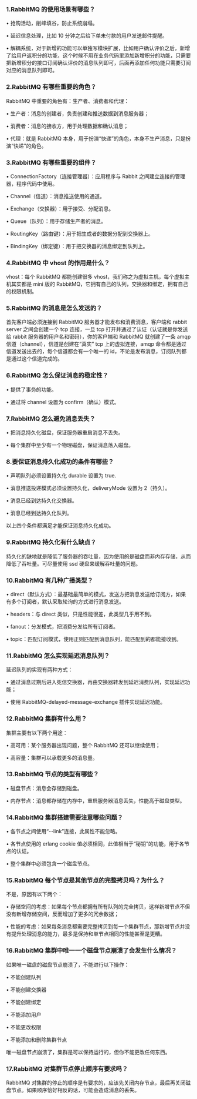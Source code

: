 ### 1.RabbitMQ 的使用场景有哪些？

• 抢购活动，削峰填谷，防止系统崩塌。

• 延迟信息处理，比如 10 分钟之后给下单未付款的用户发送邮件提醒。

• 解耦系统，对于新增的功能可以单独写模块扩展，比如用户确认评价之后，新增了给用户返积分的功能，这个时候不用在业务代码里添加新增积分的功能，只需要把新增积分的接口订阅确认评价的消息队列即可，后面再添加任何功能只需要订阅对应的消息队列即可。

### 2.RabbitMQ 有哪些重要的角色？

RabbitMQ 中重要的角色有：生产者、消费者和代理：

• 生产者：消息的创建者，负责创建和推送数据到消息服务器；

• 消费者：消息的接收方，用于处理数据和确认消息；

• 代理：就是 RabbitMQ 本身，用于扮演“快递”的角色，本身不生产消息，只是扮演“快递”的角色。

### 3.RabbitMQ 有哪些重要的组件？

• ConnectionFactory（连接管理器）：应用程序与 Rabbit 之间建立连接的管理器，程序代码中使用。

• Channel（信道）：消息推送使用的通道。

• Exchange（交换器）：用于接受、分配消息。

• Queue（队列）：用于存储生产者的消息。

• RoutingKey（路由键）：用于把生成者的数据分配到交换器上。

• BindingKey（绑定键）：用于把交换器的消息绑定到队列上。

### 4.RabbitMQ 中 vhost 的作用是什么？

vhost：每个 RabbitMQ 都能创建很多 vhost，我们称之为虚拟主机，每个虚拟主机其实都是 mini 版的 RabbitMQ，它拥有自己的队列，交换器和绑定，拥有自己的权限机制。

### 5.RabbitMQ 的消息是怎么发送的？

首先客户端必须连接到 RabbitMQ 服务器才能发布和消费消息，客户端和 rabbit server 之间会创建一个 tcp 连接，一旦 tcp 打开并通过了认证（认证就是你发送给 rabbit 服务器的用户名和密码），你的客户端和 RabbitMQ 就创建了一条 amqp 信道（channel），信道是创建在“真实” tcp 上的虚拟连接，amqp 命令都是通过信道发送出去的，每个信道都会有一个唯一的 id，不论是发布消息，订阅队列都是通过这个信道完成的。

### 6.RabbitMQ 怎么保证消息的稳定性？

• 提供了事务的功能。

• 通过将 channel 设置为 confirm（确认）模式。

### 7.RabbitMQ 怎么避免消息丢失？

• 把消息持久化磁盘，保证服务器重启消息不丢失。

• 每个集群中至少有一个物理磁盘，保证消息落入磁盘。

### 8.要保证消息持久化成功的条件有哪些？

• 声明队列必须设置持久化 durable 设置为 true.

• 消息推送投递模式必须设置持久化，deliveryMode 设置为 2（持久）。

• 消息已经到达持久化交换器。

• 消息已经到达持久化队列。

以上四个条件都满足才能保证消息持久化成功。

### 9.RabbitMQ 持久化有什么缺点？

持久化的缺地就是降低了服务器的吞吐量，因为使用的是磁盘而非内存存储，从而降低了吞吐量。可尽量使用 ssd 硬盘来缓解吞吐量的问题。

### 10.RabbitMQ 有几种广播类型？

• direct（默认方式）：最基础最简单的模式，发送方把消息发送给订阅方，如果有多个订阅者，默认采取轮询的方式进行消息发送。

• headers：与 direct 类似，只是性能很差，此类型几乎用不到。

• fanout：分发模式，把消费分发给所有订阅者。

• topic：匹配订阅模式，使用正则匹配到消息队列，能匹配到的都能接收到。

### 11.RabbitMQ 怎么实现延迟消息队列？

延迟队列的实现有两种方式：

• 通过消息过期后进入死信交换器，再由交换器转发到延迟消费队列，实现延迟功能；

• 使用 RabbitMQ-delayed-message-exchange 插件实现延迟功能。

### 12.RabbitMQ 集群有什么用？

集群主要有以下两个用途：

• 高可用：某个服务器出现问题，整个 RabbitMQ 还可以继续使用；

• 高容量：集群可以承载更多的消息量。

### 13.RabbitMQ 节点的类型有哪些？

• 磁盘节点：消息会存储到磁盘。

• 内存节点：消息都存储在内存中，重启服务器消息丢失，性能高于磁盘类型。

### 14.RabbitMQ 集群搭建需要注意哪些问题？

• 各节点之间使用“--link”连接，此属性不能忽略。

• 各节点使用的 erlang cookie 值必须相同，此值相当于“秘钥”的功能，用于各节点的认证。

• 整个集群中必须包含一个磁盘节点。

### 15.RabbitMQ 每个节点是其他节点的完整拷贝吗？为什么？

不是，原因有以下两个：

• 存储空间的考虑：如果每个节点都拥有所有队列的完全拷贝，这样新增节点不但没有新增存储空间，反而增加了更多的冗余数据；

• 性能的考虑：如果每条消息都需要完整拷贝到每一个集群节点，那新增节点并没有提升处理消息的能力，最多是保持和单节点相同的性能甚至是更糟。

### 16.RabbitMQ 集群中唯一一个磁盘节点崩溃了会发生什么情况？

如果唯一磁盘的磁盘节点崩溃了，不能进行以下操作：

• 不能创建队列

• 不能创建交换器

• 不能创建绑定

• 不能添加用户

• 不能更改权限

• 不能添加和删除集群节点

唯一磁盘节点崩溃了，集群是可以保持运行的，但你不能更改任何东西。

### 17.RabbitMQ 对集群节点停止顺序有要求吗？

RabbitMQ 对集群的停止的顺序是有要求的，应该先关闭内存节点，最后再关闭磁盘节点。如果顺序恰好相反的话，可能会造成消息的丢失。